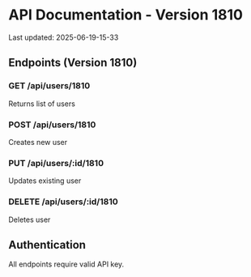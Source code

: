 # API Documentation - Version 1810
Last updated: 2025-06-19-15-33

## Endpoints (Version 1810)

### GET /api/users/1810
Returns list of users

### POST /api/users/1810
Creates new user

### PUT /api/users/:id/1810
Updates existing user

### DELETE /api/users/:id/1810
Deletes user

## Authentication
All endpoints require valid API key.
